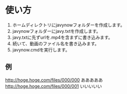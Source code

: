 # 使い方
1. ホームディレクトリにjavynowフォルダーを作成します。
2. javynowフォルダーにjavy.txtを作成します。
3. javy.txtに先ずurlを.mp4を含まずに書き込みます。
4. 続いて、動画のファイル名を書き込みます。
5. javynow.cmdを実行します。


例
-------
http://hoge.hoge.com/files/000/000
あああああ  
http://hoge.hoge.com/files/000/001
いいいいい
